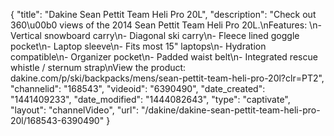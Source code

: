 {
    "title": "Dakine Sean Pettit Team Heli Pro 20L",
    "description": "Check out 360\u00b0 views of the 2014 Sean Pettit Team Heli Pro 20L.\nFeatures: \n- Vertical snowboard carry\n- Diagonal ski carry\n- Fleece lined goggle pocket\n- Laptop sleeve\n- Fits most 15\" laptops\n- Hydration compatible\n- Organizer pocket\n- Padded waist belt\n- Integrated rescue whistle \/ sternum strap\nView the product: dakine.com\/p\/ski\/backpacks\/mens\/sean-pettit-team-heli-pro-20l?clr=PT2",
    "channelid": "168543",
    "videoid": "6390490",
    "date_created": "1441409233",
    "date_modified": "1444082643",
    "type": "captivate",
    "layout": "channelVideo",
    "url": "\/dakine\/dakine-sean-pettit-team-heli-pro-20l\/168543-6390490"
}